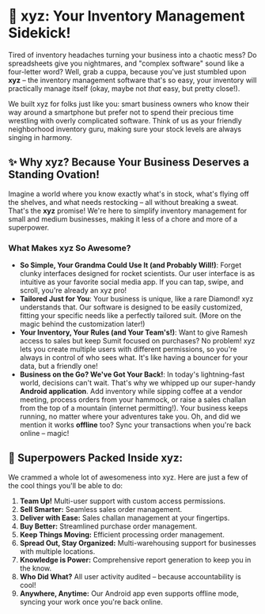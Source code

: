 # 🚀 xyz: Your Inventory Management Sidekick!

Tired of inventory headaches turning your business into a chaotic mess? Do spreadsheets give you nightmares, and "complex software" sound like a four-letter word? Well, grab a cuppa, because you've just stumbled upon **xyz** – the inventory management software that's so easy, your inventory will practically manage itself (okay, maybe not *that* easy, but pretty close!).

We built xyz for folks just like you: smart business owners who know their way around a smartphone but prefer not to spend their precious time wrestling with overly complicated software. Think of us as your friendly neighborhood inventory guru, making sure your stock levels are always singing in harmony.

## ✨ Why xyz? Because Your Business Deserves a Standing Ovation!

Imagine a world where you know exactly what's in stock, what's flying off the shelves, and what needs restocking – all without breaking a sweat. That's the **xyz** promise! We're here to simplify inventory management for small and medium businesses, making it less of a chore and more of a superpower.

### What Makes xyz So Awesome?

* **So Simple, Your Grandma Could Use It (and Probably Will!)**: Forget clunky interfaces designed for rocket scientists. Our user interface is as intuitive as your favorite social media app. If you can tap, swipe, and scroll, you're already an xyz pro!
* **Tailored Just for You**: Your business is unique, like a rare Diamond! xyz understands that. Our software is designed to be easily customized, fitting your specific needs like a perfectly tailored suit. (More on the magic behind the customization later!)
* **Your Inventory, Your Rules (and Your Team's!)**: Want to give Ramesh access to sales but keep Sumit focused on purchases? No problem! xyz lets you create multiple users with different permissions, so you're always in control of who sees what. It's like having a bouncer for your data, but a friendly one!
* **Business on the Go? We've Got Your Back!**: In today's lightning-fast world, decisions can't wait. That's why we whipped up our super-handy **Android application**. Add inventory while sipping coffee at a vendor meeting, process orders from your hammock, or raise a sales challan from the top of a mountain (internet permitting!). Your business keeps running, no matter where your adventures take you. Oh, and did we mention it works **offline** too? Sync your transactions when you're back online – magic!

## 🌟 Superpowers Packed Inside xyz:

We crammed a whole lot of awesomeness into xyz. Here are just a few of the cool things you'll be able to do:

1.  **Team Up!** Multi-user support with custom access permissions.
2.  **Sell Smarter:** Seamless sales order management.
3.  **Deliver with Ease:** Sales challan management at your fingertips.
4.  **Buy Better:** Streamlined purchase order management.
5.  **Keep Things Moving:** Efficient processing order management.
6.  **Spread Out, Stay Organized:** Multi-warehousing support for businesses with multiple locations.
7.  **Knowledge is Power:** Comprehensive report generation to keep you in the know.
8.  **Who Did What?** All user activity audited – because accountability is cool!
9.  **Anywhere, Anytime:** Our Android app even supports offline mode, syncing your work once you're back online.
